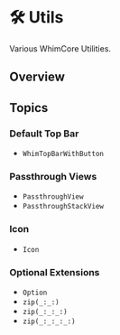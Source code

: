 # 🛠️ Utils

Various WhimCore Utilities.

## Overview



## Topics

### Default Top Bar

- ``WhimTopBarWithButton``

### Passthrough Views

- ``PassthroughView``
- ``PassthroughStackView``

### Icon

- ``Icon``

### Optional Extensions

- ``Option``
- ``zip(_:_:)``
- ``zip(_:_:_:)``
- ``zip(_:_:_:_:)``
